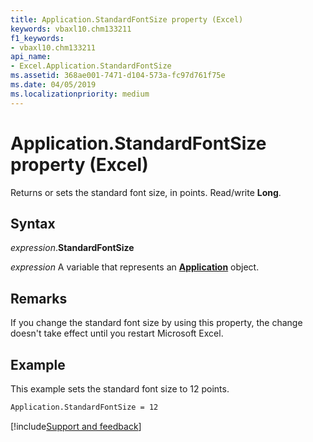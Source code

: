 ```yaml
---
title: Application.StandardFontSize property (Excel)
keywords: vbaxl10.chm133211
f1_keywords:
- vbaxl10.chm133211
api_name:
- Excel.Application.StandardFontSize
ms.assetid: 368ae001-7471-d104-573a-fc97d761f75e
ms.date: 04/05/2019
ms.localizationpriority: medium
---
```



# Application.StandardFontSize property (Excel)

Returns or sets the standard font size, in points. Read/write **Long**.


## Syntax

_expression_.**StandardFontSize**

_expression_ A variable that represents an **[Application](Excel.Application(object).md)** object.


## Remarks

If you change the standard font size by using this property, the change doesn't take effect until you restart Microsoft Excel.


## Example

This example sets the standard font size to 12 points.

```vb
Application.StandardFontSize = 12
```




[!include[Support and feedback](~/includes/feedback-boilerplate.md)]